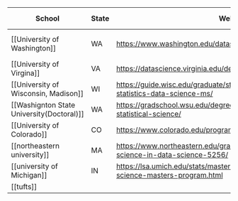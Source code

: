 | School                                    | State | Weblink                                                                                         | Masters/ Doctprate | Amission Requirement | Application Start Date | Total Semester | Assistantship |     |     |     |
| ----------------------------------------- | ----- | ----------------------------------------------------------------------------------------------- | ------------------ | -------------------- | ---------------------- | -------------- | ------------- | --- | --- | --- |
| [[University of Washington]]              | WA    | https://www.washington.edu/datasciencemasters/                                                  | Master             | No GRE Requires      | Mid September - Jan 6  | 1.5years       | unclear       |     |     |     |
| [[University of Virgina]]                 | VA    | https://datascience.virginia.edu/degrees/msds-residential                                       | Master             | No GRE Requires      | August 6th - Jan 5     | 1 year         | unclear       |     |     |     |
| [[University of Wisconsin, Madison]]      | WI    | https://guide.wisc.edu/graduate/statistics/statistics-ms/statistics-statistics-data-science-ms/ | Master             | No GRE Requires      | June 6th - November    | 1.5 - 2 year   | unclear       |     |     |     |
| [[Washignton State University(Doctoral)]] | WA    | https://gradschool.wsu.edu/degrees/factsheet/doctor-philosophy-statistical-science/             | Doctoral           | No GRE Requires      | Jan 5                  | 4-5years       | Yes           |     |     |     |
| [[University of Colorado]]                | CO    | https://www.colorado.edu/program/data-science/campus-overview                                   | Master             | No GRE Requires      | November               | 1.5-2 year     | unclear       |     |     |     |
| [[northeastern university]]               | MA    | https://www.northeastern.edu/graduate/program/master-of-science-in-data-science-5256/           | Master             | No GRE Requires      | August 15              | 1 year         | Yes           |     |     |     |
| [[university of Michigan]]                | IN    | https://lsa.umich.edu/stats/masters_students/mastersprograms/data-science-masters-program.html  |                    |                      |                        |                |               |     |     |     |
| [[tufts]]                                 |       |                                                                                                 |                    |                      |                        |                |               |     |     |     |
